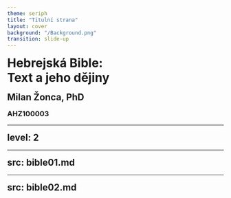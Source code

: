 ```yaml
---
theme: seriph
title: "Titulní strana"
layout: cover
background: "/Background.png"
transition: slide-up
---
```


<style>
@import url('https://fonts.googleapis.com/css2?family=Noto+Sans:wght@400;700&family=Noto+Serif:wght@400;700&family=Frank+Ruhl+Libre:wght@400;700&display=swap');

.hebrew {
  font-family: 'Frank Ruhl Libre', 'Noto Serif', serif;
  font-size: 2rem;
  direction: rtl;
  text-align: right;
}

.greek {
  font-family: 'Noto Serif', Georgia, serif;
}

.translation {
  font-style: italic;
  color: #666;
  margin-top: 1rem;
}
h1, h2, h3, h4 {
  margin-bottom: 1rem;
  margin-top: 1rem;
}
p {
  line-height: 1.75;
  max-width: 65ch;  /* 65 characters wide */
}
</style>

# Hebrejská Bible: <br> Text a jeho dějiny

## Milan Žonca, PhD

### AHZ100003

---
level: 2
---

<Toc minDepth="1" maxDepth="1" />

---
src: bible01.md
---

---
src: bible02.md
---
